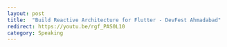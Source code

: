 ```yaml
---
layout: post
title:  "Build Reactive Architecture for Flutter - DevFest Ahmadabad"
redirect: https://youtu.be/rgf_PAS0L10
category: Speaking
---
```

